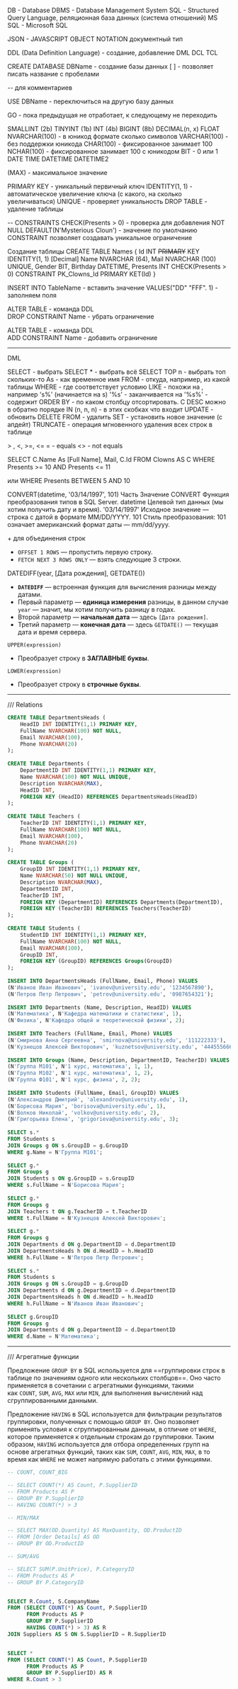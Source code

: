 DB - Database
DBMS - Database Management System
SQL - Structured Query Language, реляционная база данных (система отношений)
MS SQL - Microsoft SQL

JSON - JAVASCRIPT OBJECT NOTATION документный тип


DDL (Data Definition Language) - создание, добавление
DML
DCL
TCL

CREATE DATABASE DBName - создание базы данных \[ ] - позволяет писать название с пробелами

-- для комментариев

USE DBName - переключиться на другую базу данных

GO -  пока предыдущая не отработает, к следующему не переходить

SMALLINT (2b)
TINYINT (1b)
INT (4b)
BIGINT (8b)
DECIMAL(n, x)
FLOAT
NVARCHAR(100) - в юникод формате сколько символов
VARCHAR(100) - без поддержки юникода
CHAR(100) - фиксированное занимает 100
NCHAR(100) - фиксированное занимает 100 c юникодом
BIT - 0 или 1
DATE
TIME
DATETIME
DATETIME2

(MAX) - максимальное значение

PRIMARY KEY - уникальный первичный ключ
IDENTITY(1, 1) - автоматическое увеличение ключа (с какого, на сколько увеличиваться)
UNIQUE - проверяет уникальность
DROP TABLE - удаление таблицы

-- CONSTRAINTS
CHECK(Presents > 0) - проверка для добавления
NOT NULL
DEFAULT(N'Mysterious Cloun') - значение по умолчанию
CONSTRAINT позволяет создавать уникальное ограничение

Cоздание таблицы
CREATE TABLE Names
{
	Id INT ~~PRIMARY~~ KEY IDENTITY(1, 1)
	\[Decimal] 
	Name NVARCHAR (64),
	Mail NVARCHAR (100) UNIQUE,
	Gender BIT,
	Birthday DATETIME,
	Presents INT CHECK(Presents > 0)
	CONSTRAINT PK_Clowns_Id PRIMARY KET(Id)
}

INSERT INTO TableName - вставить значение
VALUES("DD" "FFF". 1) - заполняем поля

ALTER TABLE - команда DDL  
DROP CONSTRAINT Name - убрать ограничение

ALTER TABLE - команда DDL  
ADD CONSTRAINT Name - добавить ограничение

____
DML

SELECT - выбрать
SELECT \* - выбрать всё
SELECT TOP n - выбрать топ скольких-то
As - как временное имя
FROM - откуда, например, из какой таблицы
WHERE - где соответствует условию
LIKE - похожи на , например 's%' (начинается на s)
'%s' - заканчивается на
'%s%' - содержит
ORDER BY - по каком столбцу отсортировать. С DESC можно в обратно порядке
IN (n, n, n) - в этих скобках что входит
UPDATE - обновить
DELETE FROM - удалить
SET - установить новое значение (с апдейт)
TRUNCATE - операция мгновенного удаления всех строк в таблице

\> , <, >=, <=
= - equals
<> - not equals

SELECT C.Name As \[Full Name], Mail, C.Id
FROM Clowns AS C
WHERE Presents >= 10 AND Presents <= 11

или WHERE Presents BETWEEN 5 AND 10


CONVERT(datetime, '03/14/1997', 101)
Часть	Значение
CONVERT	Функция преобразования типов в SQL Server.
datetime	Целевой тип данных (мы хотим получить дату и время).
'03/14/1997'	Исходное значение — строка с датой в формате MM/DD/YYYY.
101	Стиль преобразования: 101 означает американский формат даты — mm/dd/yyyy.

\+ для объединения строк
- `OFFSET 1 ROWS` — пропустить первую строку.
- `FETCH NEXT 3 ROWS ONLY` — взять следующие 3 строки.
  
DATEDIFF(year, \[Дата рождения], GETDATE())
- **`DATEDIFF`** — встроенная функция для вычисления разницы между датами.
- Первый параметр — **единица измерения** разницы, в данном случае `year` — значит, мы хотим получить разницу в годах.
- Второй параметр — **начальная дата** — здесь `[Дата рождения]`.
- Третий параметр — **конечная дата** — здесь `GETDATE()` — текущая дата и время сервера.

`UPPER(expression)`
- Преобразует строку в **ЗАГЛАВНЫЕ буквы**.

`LOWER(expression)`
- Преобразует строку в **строчные буквы**.

___
/// Relations
```sql
CREATE TABLE DepartmentsHeads (  
    HeadID INT IDENTITY(1,1) PRIMARY KEY,  
    FullName NVARCHAR(100) NOT NULL,  
    Email NVARCHAR(100),  
    Phone NVARCHAR(20)  
);  
  
CREATE TABLE Departments (  
    DepartmentID INT IDENTITY(1,1) PRIMARY KEY,  
    Name NVARCHAR(100) NOT NULL UNIQUE,  
    Description NVARCHAR(MAX),  
    HeadID INT,  
    FOREIGN KEY (HeadID) REFERENCES DepartmentsHeads(HeadID)  
);  
  
CREATE TABLE Teachers (  
    TeacherID INT IDENTITY(1,1) PRIMARY KEY,  
    FullName NVARCHAR(100) NOT NULL,  
    Email NVARCHAR(100),  
    Phone NVARCHAR(20)  
);  
  
CREATE TABLE Groups (  
    GroupID INT IDENTITY(1,1) PRIMARY KEY,  
    Name NVARCHAR(50) NOT NULL UNIQUE,  
    Description NVARCHAR(MAX),  
    DepartmentID INT,  
    TeacherID INT,  
    FOREIGN KEY (DepartmentID) REFERENCES Departments(DepartmentID),  
    FOREIGN KEY (TeacherID) REFERENCES Teachers(TeacherID)  
);  
  
CREATE TABLE Students (  
    StudentID INT IDENTITY(1,1) PRIMARY KEY,  
    FullName NVARCHAR(100) NOT NULL,  
    Email NVARCHAR(100),  
    GroupID INT,  
    FOREIGN KEY (GroupID) REFERENCES Groups(GroupID)  
);  
  
INSERT INTO DepartmentsHeads (FullName, Email, Phone) VALUES  
(N'Иванов Иван Иванович', 'ivanov@university.edu', '1234567890'),  
(N'Петров Петр Петрович', 'petrov@university.edu', '0987654321');  
  
INSERT INTO Departments (Name, Description, HeadID) VALUES  
(N'Математика', N'Кафедра математики и статистики', 1),  
(N'Физика', N'Кафедра общей и теоретической физики', 2);  
  
INSERT INTO Teachers (FullName, Email, Phone) VALUES  
(N'Смирнова Анна Сергеевна', 'smirnova@university.edu', '111222333'),  
(N'Кузнецов Алексей Викторович', 'kuznetsov@university.edu', '444555666');  
  
INSERT INTO Groups (Name, Description, DepartmentID, TeacherID) VALUES  
(N'Группа М101', N'1 курс, математика', 1, 1),  
(N'Группа М102', N'1 курс, математика', 1, 2),  
(N'Группа Ф101', N'1 курс, физика', 2, 2);  
  
INSERT INTO Students (FullName, Email, GroupID) VALUES  
(N'Александров Дмитрий', 'alexandrov@university.edu', 1),  
(N'Борисова Мария', 'borisova@university.edu', 1),  
(N'Волков Николай', 'volkov@university.edu', 2),  
(N'Григорьева Елена', 'grigorieva@university.edu', 3);  
  
SELECT s.*  
FROM Students s  
JOIN Groups g ON s.GroupID = g.GroupID  
WHERE g.Name = N'Группа М101';  
  
SELECT g.*  
FROM Groups g  
JOIN Students s ON g.GroupID = s.GroupID  
WHERE s.FullName = N'Борисова Мария';  
  
SELECT g.*  
FROM Groups g  
JOIN Teachers t ON g.TeacherID = t.TeacherID  
WHERE t.FullName = N'Кузнецов Алексей Викторович';  
  
SELECT g.*  
FROM Groups g  
JOIN Departments d ON g.DepartmentID = d.DepartmentID  
JOIN DepartmentsHeads h ON d.HeadID = h.HeadID  
WHERE h.FullName = N'Петров Петр Петрович';  
  
SELECT s.*  
FROM Students s  
JOIN Groups g ON s.GroupID = g.GroupID  
JOIN Departments d ON g.DepartmentID = d.DepartmentID  
JOIN DepartmentsHeads h ON d.HeadID = h.HeadID  
WHERE h.FullName = N'Иванов Иван Иванович';  
  
SELECT g.GroupID  
FROM Groups g  
JOIN Departments d ON g.DepartmentID = d.DepartmentID  
WHERE d.Name = N'Математика';
```

____
///  Агрегатные функции

Предложение `GROUP BY` в SQL используется для ==группировки строк в таблице по значениям одного или нескольких столбцов==. Оно часто применяется в сочетании с агрегатными функциями, такими как `COUNT`, `SUM`, `AVG`, `MAX` или `MIN`, для выполнения вычислений над сгруппированными данными.

Предложение `HAVING` в SQL используется для фильтрации результатов группировки, полученных с помощью `GROUP BY`. Оно позволяет применять условия к сгруппированным данным, в отличие от `WHERE`, которое применяется к отдельным строкам до группировки. Таким образом, `HAVING` используется для отбора определенных групп на основе агрегатных функций, таких как `SUM`, `COUNT`, `AVG`, `MIN`, `MAX`, в то время как `WHERE` не может напрямую работать с этими функциями.

```sql
-- COUNT, COUNT_BIG

-- SELECT COUNT(*) AS Count, P.SupplierID
-- FROM Products AS P
-- GROUP BY P.SupplierID
-- HAVING COUNT(*) > 3

-- MIN/MAX

-- SELECT MAX(OD.Quantity) AS MaxQuantity, OD.ProductID
-- FROM [Order Details] AS OD
-- GROUP BY OD.ProductID

-- SUM/AVG

-- SELECT SUM(P.UnitPrice), P.CategoryID
-- FROM Products AS P
-- GROUP BY P.CategoryID


SELECT R.Count, S.CompanyName
FROM (SELECT COUNT(*) AS Count, P.SupplierID
      FROM Products AS P
      GROUP BY P.SupplierID
      HAVING COUNT(*) > 3) AS R
JOIN Suppliers AS S ON S.SupplierID = R.SupplierID


SELECT *
FROM (SELECT COUNT(*) AS Count, P.SupplierID
      FROM Products AS P
      GROUP BY P.SupplierID) AS R
WHERE R.Count > 3
```

